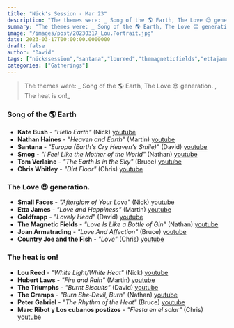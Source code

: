 ```yaml
---
title: "Nick's Session - Mar 23"
description: "The themes were: _ Song of the 🌎 Earth, The Love 😍 generation. , The heat is on!_"
summary: "The themes were: _ Song of the 🌎 Earth, The Love 😍 generation. , The heat is on!_"
image: "/images/post/20230317_Lou.Portrait.jpg"
date: 2023-03-17T00:00:00.0000000
draft: false
author: "David"
tags: ["nickssession","santana","loureed","themagneticfields","ettajames","marcribot","countryjoeandthefish","katebush","goldfrapp","thecramps","smallfaces","nathanhaines","chriswhitley","joanarmatrading","petergabriel","smog","hubertlaws","tomverlaine","thetriumphs","loscubanospostizos","youtube"]
categories: ["Gatherings"]
---
```

> The themes were: _ Song of the 🌎 Earth, The Love 😍 generation. , The heat is on!_
###  Song of the 🌎 Earth
- **Kate Bush** - _"Hello Earth"_ (Nick) [youtube](https://www.youtube.com/watch?v=U7QCtPZ3pTg)
- **Nathan Haines** - _"Heaven and Earth"_ (Martin) [youtube](https://www.youtube.com/watch?v=zMlYVF4OlVA)
- **Santana** - _"Europa (Earth's Cry Heaven's Smile)"_ (David) [youtube](https://www.youtube.com/watch?v=SgciQ2FF-RM)
- **Smog** - _"I Feel Like the Mother of the World"_ (Nathan) [youtube](https://www.youtube.com/watch?v=Rae76PA_xkU)
- **Tom Verlaine** - _"The Earth Is in the Sky"_ (Bruce) [youtube](https://www.youtube.com/watch?v=_p_9hHpUhKo)
- **Chris Whitley** - _"Dirt Floor"_ (Chris) [youtube](https://www.youtube.com/watch?v=Y85fXmbNm7Q)
### The Love 😍 generation. 
- **Small Faces** - _"Afterglow of Your Love"_ (Nick) [youtube](https://www.youtube.com/watch?v=pQ4KOqY6HEY)
- **Etta James** - _"Love and Happiness"_ (Martin) [youtube](https://www.youtube.com/watch?v=ipN_OYn0AWI)
- **Goldfrapp** - _"Lovely Head"_ (David) [youtube](https://www.youtube.com/watch?v=KHM4PrHqNCo)
- **The Magnetic Fields** - _"Love Is Like a Bottle of Gin"_ (Nathan) [youtube](https://www.youtube.com/watch?v=Qnf_Ui0nMaw)
- **Joan Armatrading** - _"Love And Affection"_ (Bruce) [youtube](https://www.youtube.com/watch?v=pWFKKtvAvak)
- **Country Joe and the Fish** - _"Love"_ (Chris) [youtube](https://www.youtube.com/watch?v=efAFJGQTvK0)
### The heat is on!
- **Lou Reed** - _"White Light/White Heat"_ (Nick) [youtube](https://www.youtube.com/watch?v=wY1TdzTO_8A)
- **Hubert Laws** - _"Fire and Rain"_ (Martin) [youtube](https://www.youtube.com/watch?v=WLf6kcvHlQM)
- **The Triumphs** - _"Burnt Biscuits"_ (David) [youtube](https://www.youtube.com/watch?v=x_OqRuShMno)
- **The Cramps** - _"Burn She‐Devil, Burn"_ (Nathan) [youtube](https://www.youtube.com/watch?v=Htu3dj7xcQg)
- **Peter Gabriel** - _"The Rhythm of the Heat"_ (Bruce) [youtube](https://www.youtube.com/watch?v=rzwMe-3XVn4)
- **Marc Ribot y Los cubanos postizos** - _"Fiesta en el solar"_ (Chris) [youtube](https://www.youtube.com/watch?v=_6Wfp2bPs_M)
